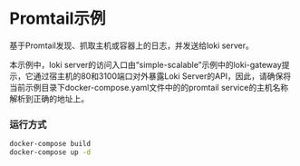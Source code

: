 # Promtail示例

基于Promtail发现、抓取主机或容器上的日志，并发送给loki server。

本示例中，loki server的访问入口由“simple-scalable”示例中的loki-gateway提示，它通过宿主机的80和3100端口对外暴露Loki Server的API，因此，请确保将当前示例目录下docker-compose.yaml文件中的的promtail service的主机名称解析到正确的地址上。

### 运行方式

```bash
docker-compose build
docker-compose up -d
```

